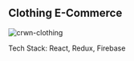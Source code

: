 ## Clothing E-Commerce

![crwn-clothing](https://i.ibb.co/KbnjPxv/Screen-Shot-2020-10-26-at-03-41-33.png)

Tech Stack: React, Redux, Firebase
